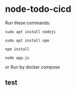 # node-todo-cicd

Run these commands:


`sudo apt install nodejs`


`sudo apt install npm`


`npm install`

`node app.js`

or Run by docker compose

test
-----------------
